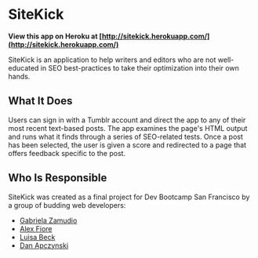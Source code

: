 SiteKick
========

**View this app on Heroku at [http://sitekick.herokuapp.com/](http://sitekick.herokuapp.com/)**

SiteKick is an application to help writers and editors who are not well-educated in SEO best-practices to take their 
optimization into their own hands. 

What It Does
------------
Users can sign in with a Tumblr account and direct the app to any of their most recent text-based posts. The app examines
the page's HTML output and runs what it finds through a series of SEO-related tests. Once a post has been selected, the
user is given a score and redirected to a page that offers feedback specific to the post.

Who Is Responsible
------------------

SiteKick was created as a final project for Dev Bootcamp San Francisco by a group of budding web developers:

* [Gabriela Zamudio](https://github.com/evagabriela)
* [Alex Fiore](https://github.com/alexfiore)
* [Luisa Beck](https://github.com/lbeck)
* [Dan Apczynski](https://github.com/danapczynski)
